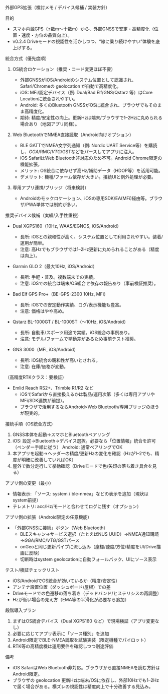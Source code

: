 外部GPS拡張（検討メモ / デバイス候補 / 実装方針）

目的
- スマホ内蔵GPS（±数m〜十数m）から、外部GNSSで安定・高精度化（位置・速度・方位の品質向上）。
- v0.2.4 Driveモードの視認性を活かしつつ、“線に乗り続けやすい”体験を底上げする。

統合方式（優先度順）
1) OS統合ロケーション（推奨・コード変更ほぼ不要）
   - 外部GNSSがiOS/Androidのシステム位置として認識され、Safari/Chromeの geolocation が自動で高精度化。
   - iOS: MFi/認定デバイス（例: Dual/Bad Elf/GNS/Qstarz 等）はCore Locationに統合されやすい。
   - Android: 多くのBluetooth GNSSがOSに統合され、ブラウザでもそのまま高精度化。
   - 期待: 精度/安定性の向上。更新Hzは端末/ブラウザで1–2Hzに丸められる場合あり（地図アプリ同様）。

2) Web BluetoothでNMEA直接読取（Android向けオプション）
   - BLE GATTでNMEA文字列通知（例: Nordic UART Service等）を購読し、$GGA/$RMC/$VTG/$GSTなどをパースしてアプリに注入。
   - iOS SafariはWeb Bluetooth非対応のため不可。Android Chrome限定の機能拡張。
   - メリット: OS統合に依存せず高Hz/補助データ（HDOP等）を活用可能。
   - デメリット: 機種/ファーム依存が大きい。接続UIと例外処理が必要。

3) 専用アプリ連携/ブリッジ（将来検討）
   - Androidのモックロケーション、iOSの専用SDK/EA(MFi)経由等。ブラウザ/PWA単体では制約が多い。

推奨デバイス候補（実績/入手性重視）
- Dual XGPS160（10Hz, WAAS/EGNOS, iOS/Android）
  - 長所: iOSとの親和性が高く、システム位置として利用されやすい。装着/運用が簡単。
  - 注意: 高Hzでもブラウザでは1–2Hz更新に丸められることがある（精度は向上）。

- Garmin GLO 2（最大10Hz, iOS/Android）
  - 長所: 手軽・普及。複数端末での実績。
  - 注意: iOSでの統合は端末/OS組合せ依存の報告あり（事前検証推奨）。

- Bad Elf GPS Pro+（BE-GPS-2300 10Hz, MFi）
  - 長所: iOSでの安定動作実績、ログ/表示機能も豊富。
  - 注意: 価格はやや高め。

- Qstarz BL-1000GT / BL-1000ST（〜10Hz, iOS/Android）
  - 長所: 自動車/スポーツ用途で実績。iOS統合の事例あり。
  - 注意: モデル/ファームで挙動差があるため事前テスト推奨。

- GNS 3000（MFi, iOS/Android）
  - 長所: iOS統合の親和性が高いとされる。
  - 注意: 在庫/価格が変動。

（高精度RTKクラス：要検証）
- Emlid Reach RS2+、Trimble R1/R2 など
  - iOSでSafariから直接扱えるかは製品/運用次第（多くは専用アプリやMFi/SDK連携が前提）。
  - ブラウザで活用するならAndroid×Web Bluetooth/専用ブリッジのほうが現実的。

接続手順（OS統合方式）
1. GNSS本体を起動→スマホとBluetoothペアリング
2. iOS: 設定→Bluetooth→デバイス選択。必要なら「位置情報」統合を許可（ベンダー手順に従う）
   Android: 通常ペアリングでOK
3. 本アプリを起動→ヘッダーの精度/更新Hzの変化を確認（Hzが1–2でも、精度が明確に改善していればOK）
4. 屋外で数分走行して挙動確認（Driveモードで色/矢印の落ち着き具合を見る）

アプリ側の変更（最小）
- 情報表示: 「ソース: system / ble-nmea」などの表示を追加（現状はsystem前提）
- テレメトリ: acc/Hz/モードと合わせてログに残す（オプション）

アプリ側の拡張（Android限定の任意機能）
- 「外部GNSSに接続」ボタン（Web Bluetooth）
  - BLEスキャン→サービス選択（たとえばNUS UUID）→NMEA通知購読→$GGA/$RMC/$VTG/$GSTパース
  - onGeoと同じ更新パイプに流し込み（座標/速度/方位/精度をUI/Drive描画に反映）
  - 切断時はsystem geolocationに自動フォールバック、UIにソース表示

テスト/検証チェックリスト
- iOS/AndroidでOS統合が効いているか（精度/安定性）
- アンテナ設置位置（ダッシュボード/屋根）での差
- Driveモードでの色遷移の落ち着き（デッドバンド/ヒステリシスの再調整）
- Hzが低い場合の見え方（EMA等の平滑化が必要なら追加）

段階導入プラン
1) まずはOS統合デバイス（Dual XGPS160 など）で現場検証（アプリ変更なし）
2) 必要に応じてアプリ表示に「ソース種別」を追加
3) Android限定でBLE-NMEA読取を試験実装（限定機種でパイロット）
4) RTK等の高精度機は運用要件を確認しつつ別途評価

備考
- iOS SafariはWeb Bluetooth非対応。ブラウザから直接NMEAを読む方針はAndroid限定。
- ブラウザの geolocation 更新Hzは端末/OSに依存し、外部10Hzでも1–2Hzで届く場合がある。横ズレの視認性は精度向上で十分改善する見込み。


